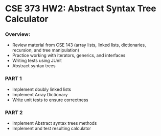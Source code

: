 # CSE 373 HW2: Abstract Syntax Tree Calculator 

### Overview:

- Review material from CSE 143 (array lists, linked lists, dictionaries, recursion, and tree manipulation)
- Practice working with iterators, generics, and interfaces
- Writing tests using JUnit
- Abstract syntax trees

### PART 1

- Implement doubly linked lists
- Implement Array Dictionary
- Write unit tests to ensure correctness

### PART 2
- Implement Abstract syntax trees methods
- Implement and test resulting calculator
